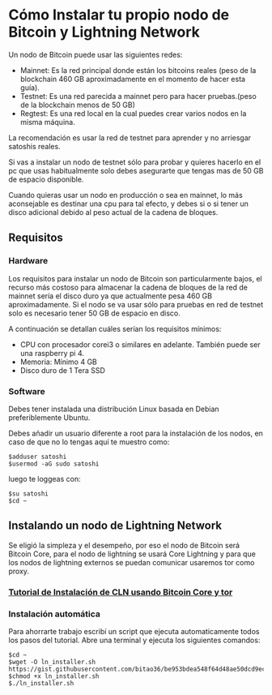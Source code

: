 # Cómo Instalar tu propio nodo de Bitcoin y Lightning Network

Un nodo de Bitcoin puede usar las siguientes redes:

* Mainnet: Es la red principal donde están los bitcoins reales (peso de la blockchain 460 GB aproximadamente en el momento de hacer esta guía).
* Testnet: Es una red parecida a mainnet pero para hacer pruebas.(peso de la blockchain menos de 50 GB)
* Regtest: Es una red local en la cual puedes crear varios nodos en la misma máquina.

La recomendación es usar la red de testnet para aprender y no arriesgar satoshis reales.

Si vas a instalar un nodo de testnet sólo para probar y quieres hacerlo en el pc que usas habitualmente solo debes asegurarte que tengas mas de 50 GB de espacio disponible.

Cuando quieras usar un nodo en producción o sea en mainnet,  lo más aconsejable es destinar una cpu para tal efecto, y  debes si o si tener un disco adicional debido al peso actual de la cadena de bloques.



## Requisitos

### Hardware
Los requisitos para instalar un nodo de Bitcoin son particularmente bajos, el recurso más costoso para almacenar la cadena de bloques de la red de mainnet sería el disco duro ya que actualmente pesa 460 GB aproximadamente. 
Si el nodo se va usar sólo para pruebas en red de testnet solo es necesario tener 50 GB de espacio en disco.

A continuación se detallan cuáles serían los requisitos mínimos:

*  CPU con procesador corei3 o similares en adelante. También puede ser una raspberry pi 4. 
*  Memoria: Mínimo 4 GB
* Disco duro de 1 Tera SSD 



### Software
Debes tener instalada una distribución Linux basada en Debian preferiblemente Ubuntu.

Debes añadir un usuario diferente a root para la instalación de los nodos, en caso de que no lo tengas aquí te muestro como:

```
$adduser satoshi
$usermod -aG sudo satoshi
```

luego te loggeas con:

```
$su satoshi
$cd ~
```

## Instalando un nodo de Lightning Network 

Se eligió la simpleza y el desempeño, por eso el nodo de Bitcoin será Bitcoin Core, para el nodo de lightning se usará Core Lightning y para que los nodos de lightning externos se puedan comunicar usaremos tor como proxy.

### [Tutorial de Instalación de CLN usando Bitcoin Core y tor ](https://hackmd.io/NR3XXnAISbuqxC6fMr1FMQ?view)

### Instalación automática

Para ahorrarte trabajo escribí un script que ejecuta automaticamente todos los pasos del tutorial.
Abre una terminal y ejecuta los siguientes comandos:
```
$cd ~
$wget -O ln_installer.sh https://gist.githubusercontent.com/bitao36/be953bdea548f64d48ae50dcd9ecf2c0/raw/e526dd412184f257871817058c308d82d6834e4d/gistfile1.txt
$chmod +x ln_installer.sh
$./ln_installer.sh
```

